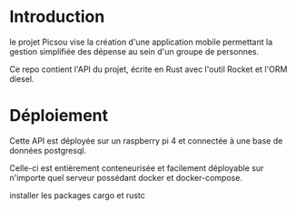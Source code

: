 # Introduction

le projet Picsou vise la création d'une application mobile permettant la gestion simplifiée des dépense au sein d'un groupe de personnes.

Ce repo contient l'API du projet, écrite en Rust avec l'outil Rocket et l'ORM diesel.

# Déploiement

Cette API est déployée sur un raspberry pi 4 et connectée à une base de données postgresql.

Celle-ci est entièrement conteneurisée et facilement déployable sur n'importe quel serveur possédant docker et docker-compose.


installer les packages cargo et rustc